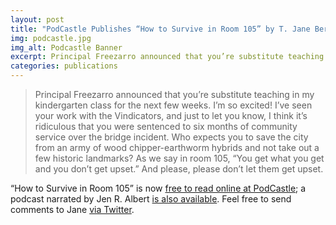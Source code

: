 ```yaml
---
layout: post
title: "PodCastle Publishes “How to Survive in Room 105” by T. Jane Berry"
img: podcastle.jpg
img_alt: Podcastle Banner
excerpt: Principal Freezarro announced that you’re substitute teaching in my kindergarten class for the next few weeks.
categories: publications
---
```


> Principal Freezarro announced that you’re substitute teaching in my kindergarten class for the next few weeks. I’m so excited! I’ve seen your work with the Vindicators, and just to let you know, I think it’s ridiculous that you were sentenced to six months of community service over the bridge incident. Who expects you to save the city from an army of wood chipper-earthworm hybrids and not take out a few historic landmarks? As we say in room 105, “You get what you get and you don’t get upset.” And please, please don’t let them get upset.

“How to Survive in Room 105” is now [free to read online at PodCastle](http://podcastle.org/story-texts/how-to-survive-in-room-105-by-t-jane-berry/); a podcast narrated by Jen R. Albert [is also available](http://podcastle.org/2016/09/09/podcastle-miniature-90-how-to-survive-in-room-105/). Feel free to send comments to Jane [via Twitter](http://twitter.com/TJaneBerry).